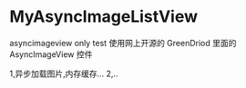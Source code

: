 MyAsyncImageListView
====================

asyncimageview
only test
使用网上开源的  GreenDriod 里面的 AsyncImageView 控件

1,异步加载图片,内存缓存...
2,..
